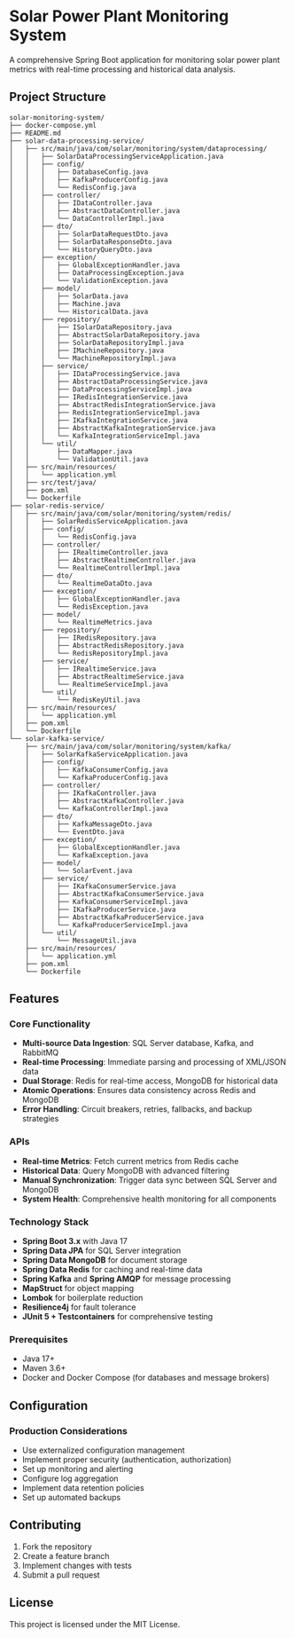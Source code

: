 # Solar Power Plant Monitoring System

A comprehensive Spring Boot application for monitoring solar power plant metrics with real-time processing and historical data analysis.

## Project Structure

```
solar-monitoring-system/
├── docker-compose.yml
├── README.md
├── solar-data-processing-service/
│   ├── src/main/java/com/solar/monitoring/system/dataprocessing/
│   │   ├── SolarDataProcessingServiceApplication.java
│   │   ├── config/
│   │   │   ├── DatabaseConfig.java
│   │   │   ├── KafkaProducerConfig.java
│   │   │   └── RedisConfig.java
│   │   ├── controller/
│   │   │   ├── IDataController.java
│   │   │   ├── AbstractDataController.java
│   │   │   └── DataControllerImpl.java
│   │   ├── dto/
│   │   │   ├── SolarDataRequestDto.java
│   │   │   ├── SolarDataResponseDto.java
│   │   │   └── HistoryQueryDto.java
│   │   ├── exception/
│   │   │   ├── GlobalExceptionHandler.java
│   │   │   ├── DataProcessingException.java
│   │   │   └── ValidationException.java
│   │   ├── model/
│   │   │   ├── SolarData.java
│   │   │   ├── Machine.java
│   │   │   └── HistoricalData.java
│   │   ├── repository/
│   │   │   ├── ISolarDataRepository.java
│   │   │   ├── AbstractSolarDataRepository.java
│   │   │   ├── SolarDataRepositoryImpl.java
│   │   │   ├── IMachineRepository.java
│   │   │   └── MachineRepositoryImpl.java
│   │   ├── service/
│   │   │   ├── IDataProcessingService.java
│   │   │   ├── AbstractDataProcessingService.java
│   │   │   ├── DataProcessingServiceImpl.java
│   │   │   ├── IRedisIntegrationService.java
│   │   │   ├── AbstractRedisIntegrationService.java
│   │   │   ├── RedisIntegrationServiceImpl.java
│   │   │   ├── IKafkaIntegrationService.java
│   │   │   ├── AbstractKafkaIntegrationService.java
│   │   │   └── KafkaIntegrationServiceImpl.java
│   │   └── util/
│   │       ├── DataMapper.java
│   │       └── ValidationUtil.java
│   ├── src/main/resources/
│   │   └── application.yml
│   ├── src/test/java/
│   ├── pom.xml
│   └── Dockerfile
├── solar-redis-service/
│   ├── src/main/java/com/solar/monitoring/system/redis/
│   │   ├── SolarRedisServiceApplication.java
│   │   ├── config/
│   │   │   └── RedisConfig.java
│   │   ├── controller/
│   │   │   ├── IRealtimeController.java
│   │   │   ├── AbstractRealtimeController.java
│   │   │   └── RealtimeControllerImpl.java
│   │   ├── dto/
│   │   │   └── RealtimeDataDto.java
│   │   ├── exception/
│   │   │   ├── GlobalExceptionHandler.java
│   │   │   └── RedisException.java
│   │   ├── model/
│   │   │   └── RealtimeMetrics.java
│   │   ├── repository/
│   │   │   ├── IRedisRepository.java
│   │   │   ├── AbstractRedisRepository.java
│   │   │   └── RedisRepositoryImpl.java
│   │   ├── service/
│   │   │   ├── IRealtimeService.java
│   │   │   ├── AbstractRealtimeService.java
│   │   │   └── RealtimeServiceImpl.java
│   │   └── util/
│   │       └── RedisKeyUtil.java
│   ├── src/main/resources/
│   │   └── application.yml
│   ├── pom.xml
│   └── Dockerfile
└── solar-kafka-service/
    ├── src/main/java/com/solar/monitoring/system/kafka/
    │   ├── SolarKafkaServiceApplication.java
    │   ├── config/
    │   │   ├── KafkaConsumerConfig.java
    │   │   └── KafkaProducerConfig.java
    │   ├── controller/
    │   │   ├── IKafkaController.java
    │   │   ├── AbstractKafkaController.java
    │   │   └── KafkaControllerImpl.java
    │   ├── dto/
    │   │   ├── KafkaMessageDto.java
    │   │   └── EventDto.java
    │   ├── exception/
    │   │   ├── GlobalExceptionHandler.java
    │   │   └── KafkaException.java
    │   ├── model/
    │   │   └── SolarEvent.java
    │   ├── service/
    │   │   ├── IKafkaConsumerService.java
    │   │   ├── AbstractKafkaConsumerService.java
    │   │   ├── KafkaConsumerServiceImpl.java
    │   │   ├── IKafkaProducerService.java
    │   │   ├── AbstractKafkaProducerService.java
    │   │   └── KafkaProducerServiceImpl.java
    │   └── util/
    │       └── MessageUtil.java
    ├── src/main/resources/
    │   └── application.yml
    ├── pom.xml
    └── Dockerfile
```

## Features

### Core Functionality
- **Multi-source Data Ingestion**: SQL Server database, Kafka, and RabbitMQ
- **Real-time Processing**: Immediate parsing and processing of XML/JSON data
- **Dual Storage**: Redis for real-time access, MongoDB for historical data
- **Atomic Operations**: Ensures data consistency across Redis and MongoDB
- **Error Handling**: Circuit breakers, retries, fallbacks, and backup strategies

### APIs
- **Real-time Metrics**: Fetch current metrics from Redis cache
- **Historical Data**: Query MongoDB with advanced filtering
- **Manual Synchronization**: Trigger data sync between SQL Server and MongoDB
- **System Health**: Comprehensive health monitoring for all components

### Technology Stack
- **Spring Boot 3.x** with Java 17
- **Spring Data JPA** for SQL Server integration
- **Spring Data MongoDB** for document storage
- **Spring Data Redis** for caching and real-time data
- **Spring Kafka** and **Spring AMQP** for message processing
- **MapStruct** for object mapping
- **Lombok** for boilerplate reduction
- **Resilience4j** for fault tolerance
- **JUnit 5 + Testcontainers** for comprehensive testing

### Prerequisites
- Java 17+
- Maven 3.6+
- Docker and Docker Compose (for databases and message brokers)
## Configuration

### Production Considerations
- Use externalized configuration management
- Implement proper security (authentication, authorization)
- Set up monitoring and alerting
- Configure log aggregation
- Implement data retention policies
- Set up automated backups

## Contributing

1. Fork the repository
2. Create a feature branch
3. Implement changes with tests
4. Submit a pull request

## License

This project is licensed under the MIT License.
